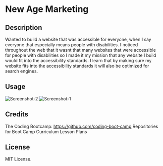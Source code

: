 # New Age Marketing

## Description

Wanted to build a website that was accessible for everyone, when I say everyone that especially means people with disabilities. I noticed throughout the web that it wasnt that many websites that were accessible for people with disabilities so I made it my mission that any website I build would fit into the accessibility standards. I learn that by making sure my website fits into the accessibility standards it will also be optimized for search engines.

## Usage

![Screenshot-2](https://user-images.githubusercontent.com/63336667/194025451-394f94c9-02ec-412a-8106-b4dc645e031f.png)
![Screenshot-1](https://user-images.githubusercontent.com/63336667/194025478-79ac186f-db7f-4b89-93c5-cf7ac4d00140.png)

## Credits
The Coding Bootcamp: https://github.com/coding-boot-camp
Repositories for Boot Camp Curriculum Lesson Plans

## License

MIT License.
